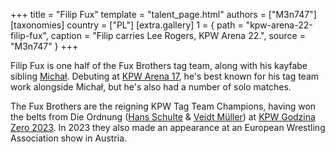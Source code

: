 +++
title = "Filip Fux"
template = "talent_page.html"
authors = ["M3n747"]
[taxonomies]
country = ["PL"]
[extra.gallery]
1 = { path = "kpw-arena-22-filip-fux", caption = "Filip carries Lee Rogers, KPW Arena 22.", source = "M3n747" }
+++

Filip Fux is one half of the Fux Brothers tag team, along with his kayfabe sibling [Michał](@/w/michal-fux.md). Debuting at [KPW Arena 17](@/e/2021-08-21-kpw-arena-17-odrodzenie.md), he's best known for his tag team work alongside Michał, but he's also had a number of solo matches.

The Fux Brothers are the reigning KPW Tag Team Champions, having won the belts from Die Ordnung ([Hans Schulte](@/w/hans-schulte.md) & [Veidt Müller](@/w/veit-mueller.md)) at [KPW Godzina Zero 2023](2023-08-18-kpw-godzina-zero-2023.md). In 2023 they also made an appearance at an European Wrestling Association show in Austria.
